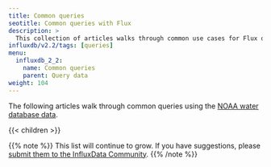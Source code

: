```yaml
---
title: Common queries
seotitle: Common queries with Flux
description: >
  This collection of articles walks through common use cases for Flux queries.
influxdb/v2.2/tags: [queries]
menu:
  influxdb_2_2:
    name: Common queries
    parent: Query data
weight: 104
---
```


The following articles walk through common queries using the
[NOAA water database data](/influxdb/v2.2/reference/sample-data/#noaa-water-sample-data).

{{< children >}}

{{% note %}}
This list will continue to grow.
If you have suggestions, please [submit them to the InfluxData Community](https://community.influxdata.com/c/influxdb2).
{{% /note %}}
